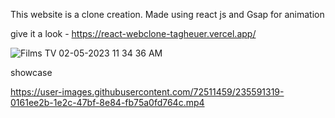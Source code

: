 This website is a clone creation.
Made using react js and Gsap for animation

give it a look - https://react-webclone-tagheuer.vercel.app/

![Films   TV 02-05-2023 11 34 36 AM](https://user-images.githubusercontent.com/72511459/235591091-c70f51ed-c65a-40be-82bf-e0878adbfb77.png)

showcase

https://user-images.githubusercontent.com/72511459/235591319-0161ee2b-1e2c-47bf-8e84-fb75a0fd764c.mp4

